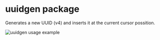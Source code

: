 # uuidgen package

Generates a new UUID (v4) and inserts it at the current cursor possition.

![uuidgen usage example](https://github.com/nrodrigues/uuidgen/raw/master/usage.gif)

